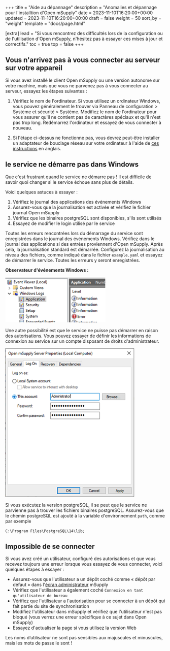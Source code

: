 +++
title = "Aide au dépannage"
description = "Anomalies et dépannage pour l'installtion d'Open mSupply"
date = 2023-11-10T16:20:00+00:00
updated = 2023-11-10T16:20:00+00:00
draft = false
weight = 50
sort_by = "weight"
template = "docs/page.html"

[extra]
lead = "Si vous rencontrez des difficultés lors de la configuration ou de l'utilisation d'Open mSupply, n'hésitez pas à essayer ces mises à jour et correctifs."
toc = true
top = false
+++


## Vous n'arrivez pas à vous connecter au serveur sur votre appareil

Si vous avez installé le client Open mSupply ou une version autonome sur votre machine, mais que vous ne parvenez pas à vous connecter au serveur, essayez les étapes suivantes : 

1. Vérifiez le nom de l'ordinateur. Si vous utilisez un ordinateur Windows, vous pouvez généralement le trouver via Panneau de configuration > Système et sécurité > Système. Modifiez le nom de l'ordinateur pour vous assurer qu'il ne contient pas de caractères spéciaux et qu'il n'est pas trop long. Redémarrez l'ordinateur et essayez de vous connecter à nouveau. 

2. Si l'étape ci-dessus ne fonctionne pas, vous devrez peut-être installer un adaptateur de bouclage réseau sur votre ordinateur à l'aide de [ces instructions](https://learn.microsoft.com/en-us/troubleshoot/windows-server/networking/install-microsoft-loopback-adapter#method-2) en anglais. 

## le service ne démarre pas dans Windows

Que c'est frustrant quand le service ne démarre pas ! Il est difficile de savoir quoi changer si le service échoue sans plus de détails. 

Voici quelques astuces à essayer :

1. Vérifiez le journal des applications des événements Windows
2. Assurez-vous que la journalisation est activée et vérifiez le fichier journal Open mSupply
3. Vérifiez que les binaires postgreSQL sont disponibles, s'ils sont utilisés
4. Essayez de modifier le login utilisé par le service

Toutes les erreurs rencontrées lors du démarrage du service sont enregistrées dans le journal des événements Windows. Vérifiez dans le journal des applications si des entrées proviennent d'Open mSupply. Après cela, la journalisation standard est démarrée. Configurez la journalisation au niveau des fichiers, comme indiqué dans le fichier `example.yaml` et essayez de démarrer le service. Toutes les erreurs y seront enregistrées.

**Observateur d'événements Windows :**

![Observateur d'événements](images-en/event_viewer.png)

Une autre possibilité est que le service ne puisse pas démarrer en raison des autorisations. Vous pouvez essayer de définir les informations de connexion au service sur un compte disposant de droits d'administrateur.

![Connexion au service](images-en/service_login.png)

Si vous exécutez la version postgreSQL, il se peut que le service ne parvienne pas à trouver les fichiers binaires postgreSQL. Assurez-vous que le chemin postgreSQL est ajouté à la variable d'environnement `path`, comme par exemple

```
C:\Program Files\PostgreSQL\14\lib;
```

## Impossible de se connecter

Si vous avez créé un utilisateur, configuré des autorisations et que vous recevez toujours une erreur lorsque vous essayez de vous connecter, voici quelques étapes à essayer :

* Assurez-vous que l'utilisateur a un dépôt coché comme « dépôt par défaut » dans l'[écran administrateur](https://docs.msupply.org.nz/admin:managing_users#login_rights_tab) mSupply
* Vérifiez que l'utilisateur a également coché `Connexion en tant qu'utilisateur de bureau`
* Vérifiez que l'utilisateur a [l'autorisation](https://docs.msupply.org.nz/admin:managing_users#permissions_tabs) pour se connecter à un dépôt qui fait partie du site de synchronisation
* Modifiez l'utilisateur dans mSupply et vérifiez que l'utilisateur n'est pas bloqué (vous verrez une erreur spécifique à ce sujet dans Open mSupply)
* Essayez d'actualiser la page si vous utilisez la version Web

<div class="note">Les noms d’utilisateur ne sont pas sensibles aux majuscules et minuscules, mais les mots de passe le sont !</div>